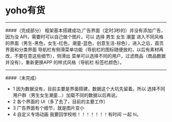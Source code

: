 # yoho有货

-----------------------------------------------------------------------------------------------------
####（完成部分）
框架基本搭建成功,广告界面（定时3秒的）并没有添加广告，因为没 API，需要时可以自己做个图片。可以 选择 男生 女生 潮童     进入不同风格的界面（男生-黑色，女生-红色，潮童-蓝色，创意生活-棕色），进入之后，首页界面和分类界面     导航栏有侧滑菜单功能（导航栏的图标随便放的，以后有素材再改，不要在意这些细节），侧滑出 菜单可以选择不同的用户，过滤商品（商品数据并没有），重新更换APP 的样式风格（导航栏 标签栏颜色）。


-----------------------------------------------------------------------------------------------------
####（未完成）
* 1 因为数据没有，目前主要是界面搭建，数据这个大坑先留着。所以 选择不同用户群（男生女生潮童...）加载不同的数据以后再说。
* 2 各个界面的 UI（多了去了，目前的主要工作）
* 3 广告界面有个细节，就是图片变小
* 4 自定义专场动画
我要回学校啦！！！！！！！有时间 一起 hi。

